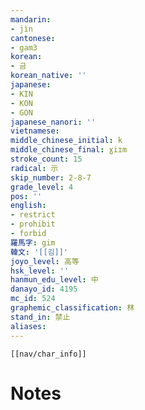 ```yaml
---
mandarin:
- jìn
cantonese:
- gam3
korean:
- 금
korean_native: ''
japanese:
- KIN
- KON
- GON
japanese_nanori: ''
vietnamese:
middle_chinese_initial: k
middle_chinese_final: ɣiɪm
stroke_count: 15
radical: 示
skip_number: 2-8-7
grade_level: 4
pos: ''
english:
- restrict
- prohibit
- forbid
羅馬字: gim
韓文: '[[김]]'
joyo_level: 高等
hsk_level: ''
hanmun_edu_level: 中
danayo_id: 4195
mc_id: 524
graphemic_classification: 林
stand_in: 禁止
aliases:
---
```

```meta-bind-embed
[[nav/char_info]]
```

# Notes
